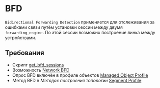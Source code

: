 # BFD 

`Bidirectional Forwarding Detection` применяется для отслеживания за ошибками связи путём установки сессии между двумя
 `forwarding_engine`. По этой сессии возможно построение линка между устройствами.


## Требования

* Скрипт [get_bfd_sessions](../../scripts-reference/get_bfd_sessions.md)
* Возможность [Network BFD](../../caps-reference/network/bfd.md)
* Опрос BFD включён в профиле объектов [Managed Object Profile](../../concepts/managed-object-profile/index.md#Box(Полный_опрос))
* Метод BFD в *Методах построения топологии* [Segment Profile](../../concepts/network-segment-profile/index.md)
